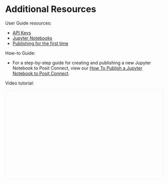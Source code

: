 # Additional Resources

User Guide resources:

- [API Keys](http://docs.posit.co/connect/user/api-keys)
- [Jupyter Notebooks](https://docs.posit.co/connect/user/publishing-notebook/)
- [Publishing for the first time](https://docs.posit.co/connect/user/git-backed/#git-backed-publishing)

How-to Guide:

- For a step-by-step guide for creating and publishing a new Jupyter Notebook to
Posit Connect, view our [How To Publish a Jupyter Notebook to Posit Connect](https://docs.posit.co/how-to-guides/users/basic/publish-jupyter-notebook/).

Video tutorial:

<script src="https://fast.wistia.com/embed/medias/6llkei8zjy.jsonp" async></script><script src="https://fast.wistia.com/assets/external/E-v1.js" async></script><div class="wistia_responsive_padding" style="padding:56.25% 0 0 0;position:relative;"><div class="wistia_responsive_wrapper" style="height:100%;left:0;position:absolute;top:0;width:100%; border: 1px solid #f1f1f1;"><div class="wistia_embed wistia_async_6llkei8zjy videoFoam=true" style="height:100%;position:relative;width:100%"><div class="wistia_swatch" style="height:100%;left:0;opacity:0;overflow:hidden;position:absolute;top:0;transition:opacity 200ms;width:100%;"><img src="https://fast.wistia.com/embed/medias/6llkei8zjy/swatch" style="filter:blur(5px);height:100%;object-fit:contain;width:100%;" alt="" aria-hidden="true" onload="this.parentNode.style.opacity=1;" /></div></div></div></div>
